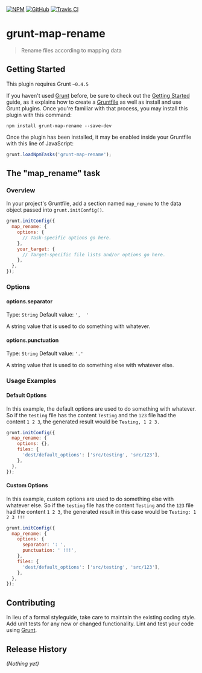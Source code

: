 [![NPM](https://img.shields.io/npm/v/grunt-map-rename.svg)](https://www.npmjs.com/package/grunt-map-rename)
[![GitHub](https://img.shields.io/github/tag/b263/grunt-map-rename.svg)](https://github.com/b263/grunt-map-rename)
[![Travis CI](https://img.shields.io/travis/b263/grunt-map-rename/master.svg)](https://travis-ci.org/b263/grunt-map-rename)

# grunt-map-rename

> Rename files according to mapping data

## Getting Started
This plugin requires Grunt `~0.4.5`

If you haven't used [Grunt](http://gruntjs.com/) before, be sure to check out the [Getting Started](http://gruntjs.com/getting-started) guide, as it explains how to create a [Gruntfile](http://gruntjs.com/sample-gruntfile) as well as install and use Grunt plugins. Once you're familiar with that process, you may install this plugin with this command:

```shell
npm install grunt-map-rename --save-dev
```

Once the plugin has been installed, it may be enabled inside your Gruntfile with this line of JavaScript:

```js
grunt.loadNpmTasks('grunt-map-rename');
```

## The "map_rename" task

### Overview
In your project's Gruntfile, add a section named `map_rename` to the data object passed into `grunt.initConfig()`.

```js
grunt.initConfig({
  map_rename: {
    options: {
      // Task-specific options go here.
    },
    your_target: {
      // Target-specific file lists and/or options go here.
    },
  },
});
```

### Options

#### options.separator
Type: `String`
Default value: `',  '`

A string value that is used to do something with whatever.

#### options.punctuation
Type: `String`
Default value: `'.'`

A string value that is used to do something else with whatever else.

### Usage Examples

#### Default Options
In this example, the default options are used to do something with whatever. So if the `testing` file has the content `Testing` and the `123` file had the content `1 2 3`, the generated result would be `Testing, 1 2 3.`

```js
grunt.initConfig({
  map_rename: {
    options: {},
    files: {
      'dest/default_options': ['src/testing', 'src/123'],
    },
  },
});
```

#### Custom Options
In this example, custom options are used to do something else with whatever else. So if the `testing` file has the content `Testing` and the `123` file had the content `1 2 3`, the generated result in this case would be `Testing: 1 2 3 !!!`

```js
grunt.initConfig({
  map_rename: {
    options: {
      separator: ': ',
      punctuation: ' !!!',
    },
    files: {
      'dest/default_options': ['src/testing', 'src/123'],
    },
  },
});
```

## Contributing
In lieu of a formal styleguide, take care to maintain the existing coding style. Add unit tests for any new or changed functionality. Lint and test your code using [Grunt](http://gruntjs.com/).

## Release History
_(Nothing yet)_
